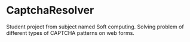 # CaptchaResolver
Student project from subject named Soft computing. Solving problem of different types of CAPTCHA patterns on web forms.
